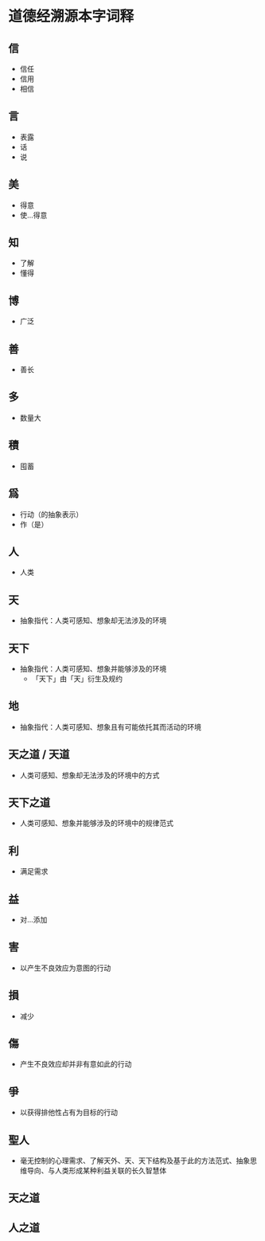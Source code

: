 # 道德经溯源本字词释

## 信

- 信任
- 信用
- 相信

## 言

- 表露
- 话
- 说

## 美

- 得意
- 使…得意

## 知

- 了解
- 懂得

## 博

- 广泛

## 善

- 善长

## 多

- 数量大

## 積

- 囤蓄

## 爲

- 行动（的抽象表示）
- 作（是）

## 人

- 人类

## 天

- 抽象指代：人类可感知、想象却无法涉及的环境

## 天下

- 抽象指代：人类可感知、想象并能够涉及的环境
    - 「天下」由「天」衍生及规约

## 地

- 抽象指代：人类可感知、想象且有可能依托其而活动的环境

## 天之道 / 天道

- 人类可感知、想象却无法涉及的环境中的方式

## 天下之道

- 人类可感知、想象并能够涉及的环境中的规律范式

## 利

- 满足需求

## 益

- 对…添加

## 害

- 以产生不良效应为意图的行动

## 損

- 减少

## 傷

- 产生不良效应却并非有意如此的行动

## 爭

- 以获得排他性占有为目标的行动

## 聖人

- 毫无控制的心理需求、了解天外、天、天下结构及基于此的方法范式、抽象思维导向、与人类形成某种利益关联的长久智慧体

## 天之道

## 人之道
